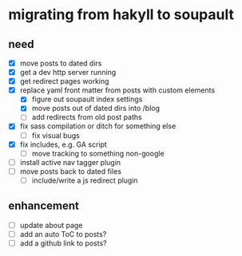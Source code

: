 # migrating from hakyll to soupault

## need

- [x] move posts to dated dirs
- [x] get a dev http server running
- [x] get redirect pages working
- [x] replace yaml front matter from posts with custom elements
  - [x] figure out soupault index settings
  - [x] move posts out of dated dirs into /blog
  - [ ] add redirects from old post paths
- [x] fix sass compilation or ditch for something else
  - [ ] fix visual bugs
- [x] fix includes, e.g. GA script
  - [ ] move tracking to something non-google
- [ ] install active nav tagger plugin
- [ ] move posts back to dated files
  - [ ] include/write a js redirect plugin

## enhancement

- [ ] update about page
- [ ] add an auto ToC to posts?
- [ ] add a github link to posts?
